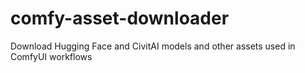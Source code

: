 # comfy-asset-downloader
Download Hugging Face and CivitAI models and other assets used in ComfyUI workflows
